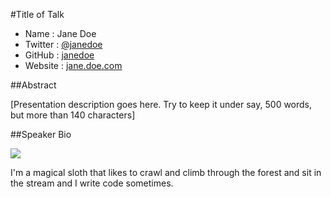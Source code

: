 #Title of Talk

* Name      : Jane Doe
* Twitter   : [@janedoe][]
* GitHub    : [janedoe][]
* Website   : [jane.doe.com][]

##Abstract

[Presentation description goes here. Try to keep it under say, 500 words, but more than 140 characters]

##Speaker Bio

![](https://raw.github.com/cascadiajs/2013.cascadiajs.com/master/images/janedoe.png)

I'm a magical sloth that likes to crawl and climb through the forest and sit in the stream and I write code sometimes.

[@janedoe]:http://twitter.com/janedoe
[janedoe]:http://github.com/janedoe
[jane.doe.com]:http://jane.doe.com
